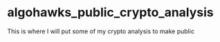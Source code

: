 # algohawks_public_crypto_analysis
This is where I will put some of my crypto analysis to make public 
